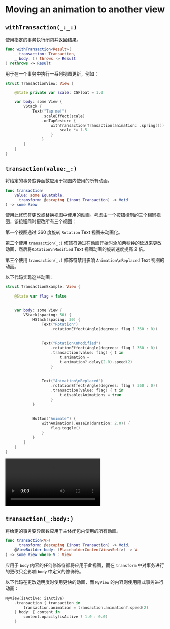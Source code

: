 # Moving an animation to another view

## `withTransaction(_:_:)`

使用指定的事务执行闭包并返回结果。

```swift
func withTransaction<Result>(
    _ transaction: Transaction,
    _ body: () throws -> Result
) rethrows -> Result
```

用于在一个事务中执行一系列视图更新，例如：

```swift
struct TransactionView: View {
    
    @State private var scale: CGFloat = 1.0

    var body: some View {
        VStack {
            Text("Tap me!")
                .scaleEffect(scale)
                .onTapGesture {
                    withTransaction(Transaction(animation: .spring())) {
                        scale *= 1.5
                    }
                }
        }
    }
}
```

## `transaction(value:_:)`

将给定的事务变异函数应用于视图内使用的所有动画。


```swift
func transaction(
    value: some Equatable,
    _ transform: @escaping (inout Transaction) -> Void
) -> some View
```

使用此修饰符更改或替换视图中使用的动画。考虑由一个按钮控制的三个相同视图，该按钮同时更改所有三个视图：

第一个视图通过 $360$ 度旋转 `Rotation` Text 视图来动画化。

第二个使用 `transaction(_:)` 修饰符通过在动画开始时添加两秒钟的延迟来更改动画，然后将`Rotation\nModified` Text 视图动画的旋转速度提高 $2$ 倍。

第三个使用 `transaction(_:)` 修饰符禁用影响 `Animation\nReplaced` Text 视图的动画。

以下代码实现这些动画：

```swift
struct TransactionExample: View {
    
    @State var flag = false
    
    
    var body: some View {
        VStack(spacing: 50) {
            HStack(spacing: 30) {
                Text("Rotation")
                    .rotationEffect(Angle(degrees: flag ? 360 : 0))
                
                
                Text("Rotation\nModified")
                    .rotationEffect(Angle(degrees: flag ? 360 : 0))
                    .transaction(value: flag) { t in
                        t.animation =
                        t.animation?.delay(2.0).speed(2)
                    }
                
                
                Text("Animation\nReplaced")
                    .rotationEffect(Angle(degrees: flag ? 360 : 0))
                    .transaction(value: flag) { t in
                        t.disablesAnimations = true
                    }
            }
            
            
            Button("Animate") {
                withAnimation(.easeIn(duration: 2.0)) {
                    flag.toggle()
                }
            }
        }
    }
}
```

<video src="../../video/Transaction.mp4" controls="controls"></video>


## `transaction(_:body:)`

将给定的事务变异函数应用于主体闭包内使用的所有动画。

```swift
func transaction<V>(
    _ transform: @escaping (inout Transaction) -> Void,
    @ViewBuilder body: (PlaceholderContentView<Self>) -> V
) -> some View where V : View
```

应用于 `body` 内容的任何修饰符都将应用于此视图，而在 `transform` 中对事务进行的更改只会影响 `body` 中定义的修饰符。

以下代码在更改透明度时使用更快的动画，而 `MyView` 的内容则使用隐式事务进行动画：

```swift
MyView(isActive: isActive)
    .transaction { transaction in
        transaction.animation = transaction.animation?.speed(2)
    } body: { content in
        content.opacity(isActive ? 1.0 : 0.0)
    }
```